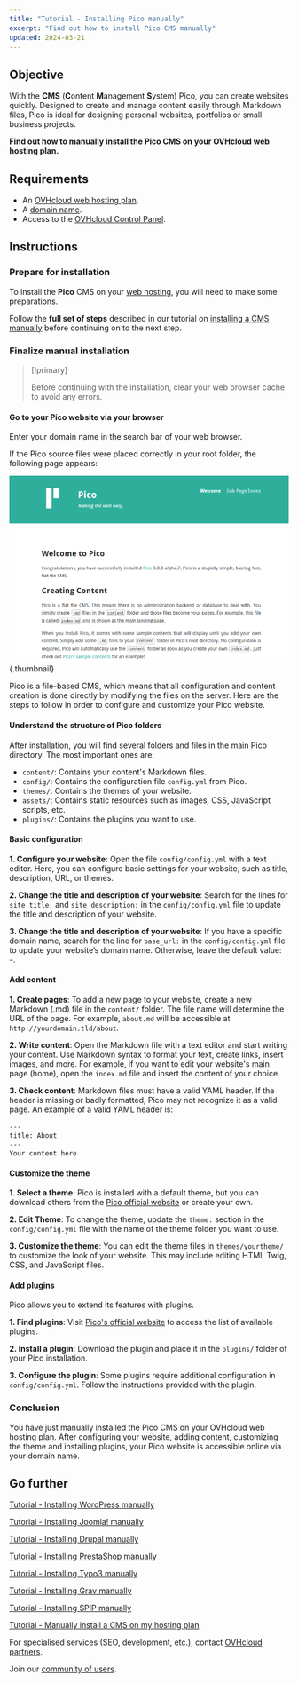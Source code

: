 ```yaml
---
title: "Tutorial - Installing Pico manually"
excerpt: "Find out how to install Pico CMS manually"
updated: 2024-03-21
---
```


## Objective

With the **CMS** (**C**ontent **M**anagement **S**ystem) Pico, you can create websites quickly. Designed to create and manage content easily through Markdown files, Pico is ideal for designing personal websites, portfolios or small business projects.

**Find out how to manually install the Pico CMS on your OVHcloud web hosting plan.**

## Requirements

- An [OVHcloud web hosting plan](/links/web/hosting).
- A [domain name](/links/web/domains).
- Access to the [OVHcloud Control Panel](/links/manager).

## Instructions

### Prepare for installation

To install the **Pico** CMS on your [web hosting](/links/web/hosting), you will need to make some preparations.

Follow the **full set of steps** described in our tutorial on [installing a CMS manually](/pages/web_cloud/web_hosting/cms_manual_installation) before continuing on to the next step.

### Finalize manual installation

> [!primary]
>
> Before continuing with the installation, clear your web browser cache to avoid any errors.
>

#### Go to your Pico website via your browser

Enter your domain name in the search bar of your web browser.

If the Pico source files were placed correctly in your root folder, the following page appears:

![Pico installation](/pages/assets/screens/other/cms/pico/welcome_page.png){.thumbnail}

Pico is a file-based CMS, which means that all configuration and content creation is done directly by modifying the files on the server. Here are the steps to follow in order to configure and customize your Pico website.

#### Understand the structure of Pico folders

After installation, you will find several folders and files in the main Pico directory. The most important ones are:

- `content/`: Contains your content's Markdown files.
- `config/`: Contains the configuration file `config.yml` from Pico.
- `themes/`: Contains the themes of your website.
- `assets/`: Contains static resources such as images, CSS, JavaScript scripts, etc.
- `plugins/`: Contains the plugins you want to use.

#### Basic configuration

**1. Configure your website**: Open the file `config/config.yml` with a text editor. Here, you can configure basic settings for your website, such as title, description, URL, or themes.

**2. Change the title and description of your website**: Search for the lines for `site_title:` and `site_description:` in the `config/config.yml` file to update the title and description of your website.

**3. Change the title and description of your website**: If you have a specific domain name, search for the line for `base_url:` in the `config/config.yml` file to update your website’s domain name. Otherwise, leave the default value: `~`.

#### Add content

**1. Create pages**: To add a new page to your website, create a new Markdown (.md) file in the `content/` folder. The file name will determine the URL of the page. For example, `about.md` will be accessible at `http://yourdomain.tld/about`.

**2. Write content**: Open the Markdown file with a text editor and start writing your content. Use Markdown syntax to format your text, create links, insert images, and more. For example, if you want to edit your website's main page (home), open the `index.md` file and insert the content of your choice.

**3. Check content**: Markdown files must have a valid YAML header. If the header is missing or badly formatted, Pico may not recognize it as a valid page. An example of a valid YAML header is:

```console
---
title: About
---
Your content here
```

#### Customize the theme

**1. Select a theme**: Pico is installed with a default theme, but you can download others from the [Pico official website](https://picocms.org/themes/) or create your own.

**2. Edit Theme**: To change the theme, update the `theme:` section in the `config/config.yml` file with the name of the theme folder you want to use.

**3. Customize the theme**: You can edit the theme files in `themes/yourtheme/` to customize the look of your website. This may include editing HTML Twig, CSS, and JavaScript files.

#### Add plugins

Pico allows you to extend its features with plugins.

**1. Find plugins**: Visit [Pico's official website](https://picocms.org/plugins/) to access the list of available plugins.

**2. Install a plugin**: Download the plugin and place it in the `plugins/` folder of your Pico installation.

**3. Configure the plugin**: Some plugins require additional configuration in `config/config.yml`. Follow the instructions provided with the plugin.

### Conclusion

You have just manually installed the Pico CMS on your OVHcloud web hosting plan. After configuring your website, adding content, customizing the theme and installing plugins, your Pico website is accessible online via your domain name.

## Go further <a name="go-further"></a>

[Tutorial - Installing WordPress manually](/pages/web_cloud/web_hosting/cms_manual_installation_wordpress)

[Tutorial - Installing Joomla! manually](/pages/web_cloud/web_hosting/cms_manual_installation_joomla)

[Tutorial - Installing Drupal manually](/pages/web_cloud/web_hosting/cms_manual_installation_drupal)

[Tutorial - Installing PrestaShop manually](/pages/web_cloud/web_hosting/cms_manual_installation_prestashop)

[Tutorial - Installing Typo3 manually](/pages/web_cloud/web_hosting/cms_manual_installation_typo3)

[Tutorial - Installing Grav manually](/pages/web_cloud/web_hosting/cms_manual_installation_grav)

[Tutorial - Installing SPIP manually](/pages/web_cloud/web_hosting/cms_manual_installation_spip)

[Tutorial - Manually install a CMS on my hosting plan](/pages/web_cloud/web_hosting/cms_manual_installation)
 
For specialised services (SEO, development, etc.), contact [OVHcloud partners](/links/partner).
 
Join our [community of users](/links/community).